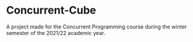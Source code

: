 # Concurrent-Cube
A project made for the Concurrent Programming course during the winter semester of the 2021/22 academic year.
